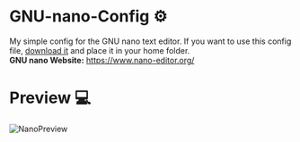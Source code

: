 # GNU-nano-Config ⚙
My simple config for the GNU nano text editor. If you want to use this config file, [download it](https://github.com/SpyderGamer/GNU-nano-Config/blob/main/.nanorc) and place it in your home folder. <br/>
**GNU nano Website:** https://www.nano-editor.org/ <br/>

# Preview 💻

![NanoPreview](https://user-images.githubusercontent.com/85440857/196698227-60212731-c62e-479a-b8cc-cdbd9a299690.png)
